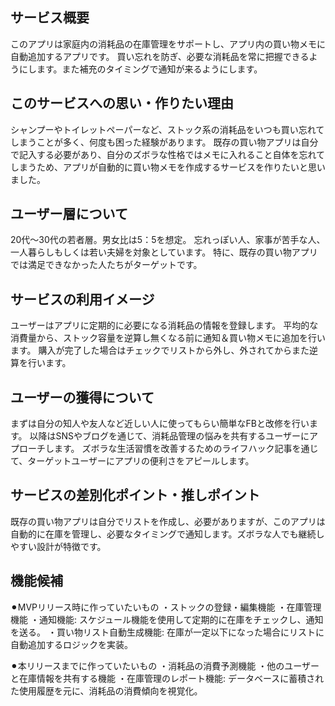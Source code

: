 ## サービス概要
このアプリは家庭内の消耗品の在庫管理をサポートし、アプリ内の買い物メモに自動追加するアプリです。
買い忘れを防ぎ、必要な消耗品を常に把握できるようにします。また補充のタイミングで通知が来るようにします。

## このサービスへの思い・作りたい理由
シャンプーやトイレットペーパーなど、ストック系の消耗品をいつも買い忘れてしまうことが多く、何度も困った経験があります。
既存の買い物アプリは自分で記入する必要があり、自分のズボラな性格ではメモに入れること自体を忘れてしまうため、アプリが自動的に買い物メモを作成するサービスを作りたいと思いました。

## ユーザー層について
20代〜30代の若者層。男女比は5：5を想定。
忘れっぽい人、家事が苦手な人、一人暮らしもしくは若い夫婦を対象としています。
特に、既存の買い物アプリでは満足できなかった人たちがターゲットです。

## サービスの利用イメージ
ユーザーはアプリに定期的に必要になる消耗品の情報を登録します。
平均的な消費量から、ストック容量を逆算し無くなる前に通知＆買い物メモに追加を行います。
購入が完了した場合はチェックでリストから外し、外されてからまた逆算を行います。

## ユーザーの獲得について
まずは自分の知人や友人など近しい人に使ってもらい簡単なFBと改修を行います。
以降はSNSやブログを通じて、消耗品管理の悩みを共有するユーザーにアプローチします。
ズボラな生活習慣を改善するためのライフハック記事を通じて、ターゲットユーザーにアプリの便利さをアピールします。

## サービスの差別化ポイント・推しポイント
既存の買い物アプリは自分でリストを作成し、必要がありますが、このアプリは自動的に在庫を管理し、必要なタイミングで通知します。ズボラな人でも継続しやすい設計が特徴です。

## 機能候補
⚫︎MVPリリース時に作っていたいもの
・ストックの登録・編集機能
・在庫管理機能
・通知機能: スケジュール機能を使用して定期的に在庫をチェックし、通知を送る。
・買い物リスト自動生成機能: 在庫が一定以下になった場合にリストに自動追加するロジックを実装。

⚫︎本リリースまでに作っていたいもの
・消耗品の消費予測機能
・他のユーザーと在庫情報を共有する機能
・在庫管理のレポート機能: データベースに蓄積された使用履歴を元に、消耗品の消費傾向を視覚化。
